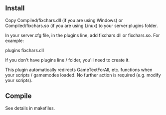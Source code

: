 ## Install

Copy Compiled/fixchars.dll (if you are using Windows) or Compiled/fixchars.so (if you are using Linux) to your server plugins folder.

In your server.cfg file, in the plugins line, add fixchars.dll or fixchars.so. For example: 

plugins fixchars.dll

If you don't have plugins line / folder, you'll need to create it.

This plugin automatically redirects GameTextForAll, etc. functions when your scripts / gamemodes loaded. No further action is required (e.g. modify your scripts).

## Compile

See details in makefiles.